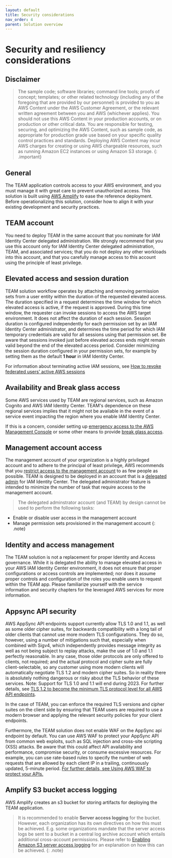 ```yaml
---
layout: default
title: Security considerations
nav_order: 4
parent: Solution overview
---
```


# Security and resiliency considerations

## Disclaimer

> The sample code; software libraries; command line tools; proofs of concept; templates; or other related technology (including any of the foregoing that are provided by our personnel) is provided to you as AWS Content under the AWS Customer Agreement, or the relevant written agreement between you and AWS (whichever applies). You should not use this AWS Content in your production accounts, or on production or other critical data. You are responsible for testing, securing, and optimizing the AWS Content, such as sample code, as appropriate for production grade use based on your specific quality control practices and standards. Deploying AWS Content may incur AWS charges for creating or using AWS chargeable resources, such as running Amazon EC2 instances or using Amazon S3 storage.
{: .important}

## General
The TEAM application controls access to your AWS environment, and you must manage it with great care to prevent unauthorized access. This solution is built using [AWS Amplify](https://aws.amazon.com/amplify/?trk=4301a4e1-3af3-45f9-8fdc-1400729d3f5e&sc_channel=ps&ef_id=CjwKCAjw-IWkBhBTEiwA2exyO5PnFA0vC0o18XhqmQ-lXoUehrKeULiRV5vuthJi1b5DS8-3gwv9VRoCJtMQAvD_BwE:G:s&s_kwcid=AL!4422!3!656437113991!e!!g!!aws%20amplify!20039309735!148673400379) to ease the reference deployment. Before operationalizing this solution, consider how to align it with your existing development and security practices.

## TEAM account
You need to deploy TEAM in the same account that you nominate for IAM Identity Center delegated administration. We strongly recommend that you use this account only for IAM Identity Center delegated administration, TEAM, and associated services; that you do not deploy any other workloads into this account, and that you carefully manage access to this account using the principle of least privilege.

## Elevated access and session duration
TEAM solution workflow operates by attaching and removing permission sets from a user entity within the duration of the requested elevated access. The duration specified in a request determines the time window for which elevated access is active, if the request is approved. During this time window, the requester can invoke sessions to access the AWS target environment. It does not affect the duration of each session. Session duration is configured independently for each permission set by an IAM Identity Center administrator, and determines the time period for which IAM temporary credentials are valid for all sessions using that permission set. Be aware that sessions invoked just before elevated access ends might remain valid beyond the end of the elevated access period. Consider minimizing the session duration configured in your permission sets, for example by setting them as the default **1 hour** in IAM Identity Center.

For information about terminating active IAM sessions, see [How to revoke federated users’ active AWS sessions](https://aws.amazon.com/blogs/security/how-to-revoke-federated-users-active-aws-sessions/) 

## Availability and Break glass access
Some AWS services used by TEAM are regional services, such as Amazon Cognito and AWS IAM Identity Center. TEAM's dependence on these regional services implies that it might not be available in the event of a service event impacting the region where you enable IAM Identity Center.

If this is a concern, consider setting up [emergency access to the AWS Management Console](https://docs.aws.amazon.com/singlesignon/latest/userguide/emergency-access.html) or some other means to provide [break glass access](https://docs.aws.amazon.com/whitepapers/latest/organizing-your-aws-environment/break-glass-access.html).

## Management account access
The management account of your organization is a highly privileged account and to adhere to the principal of least privilege, AWS recommends that you [restrict access to the management account](https://docs.aws.amazon.com/organizations/latest/userguide/orgs_best-practices_mgmt-acct.html#best-practices_mgmt-use) to as few people as possible.
TEAM is designed to be deployed in an account that is a [delegated admin](https://docs.aws.amazon.com/singlesignon/latest/userguide/delegated-admin.html) for IAM Identity Center. The delegated administrator feature is intended to minimize the number of task that require access to the management account.

> The delegated adminstrator account (and TEAM) by design cannot be used to perform the following tasks:
  - Enable or disable user access in the management account
  - Manage permission sets provisioned in the management account
{: .note}

## Identity and access management
The TEAM solution is not a replacement for proper Identity and Access governance. While it is delegated the ability to manage elevated access in your AWS IAM Identity Center environment, it does not ensure that proper configurations or access controls are implemented; nor does it assume proper controls and configuration of the roles you enable users to request within the TEAM app. Please familiarize yourself with the service information and security chapters for the leveraged AWS services for more information.

## Appsync API security
AWS AppSync API endpoints support currently allow TLS 1.0 and 1.1, as well as some older cipher suites, for backwards compatibility with a long tail of older clients that cannot use more modern TLS configurations. They do so, however, using a number of mitigations such that, especially when combined with Sigv4, which independently provides message integrity as well as not being subject to replay attacks, make the use of 1.0 and 1.1 perfectly reasonable. In any case, those older protocols are only offered to clients, not required; and the actual protocol and cipher suite are fully client-selectable, so any customer using more modern clients will automatically negotiate TLS 1.2 and modern cipher suites. So in reality there is absolutely nothing dangerous or risky about the TLS behavior of these services. Note: Support for TLS 1.0 and 1.1 will end during 2023. For further details, see [TLS 1.2 to become the minimum TLS protocol level for all AWS API endpoints](https://aws.amazon.com/blogs/security/tls-1-2-required-for-aws-endpoints/).

In the case of TEAM, you can enforce the required TLS versions and cipher suites on the client side by ensuring that TEAM users are required to use a modern browser and applying the relevant security policies for your client endpoints.

Furthermore, the TEAM solution does not enable WAF on the AppSync api endpoint by default. You can use AWS WAF to protect your AppSync API from common web exploits, such as SQL injection and cross-site scripting (XSS) attacks. Be aware that this could affect API availability and performance, compromise security, or consume excessive resources. For example, you can use rate-based rules to specify the number of web requests that are allowed by each client IP in a trailing, continuously updated, 5-minute period.  [ For further details, see Using AWS WAF to protect your APIs.](https://docs.aws.amazon.com/appsync/latest/devguide/WAF-Integration.html)

## Amplify S3 bucket access logging
AWS Amplify creates an s3 bucket for storing artifacts for deploying the TEAM application. 
> It is recommended to enable **Server access logging** for the bucket. However, each organization has its own directives on how this must be achieved. E.g. some organizations mandate that the server access logs be sent to a bucket in a central log archive account which entails additional cross-account permissions. Please refer to [Enabling Amazon S3 server access logging](https://docs.aws.amazon.com/AmazonS3/latest/userguide/enable-server-access-logging.html) for an explanation on how this can be achieved.
{: .note}